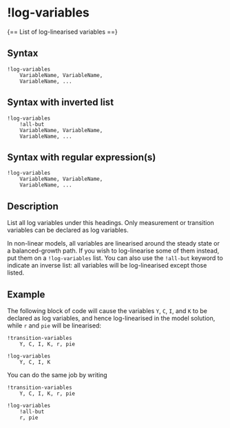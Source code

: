 # !log-variables

{== List of log-linearised variables ==}

## Syntax

    !log-variables
        VariableName, VariableName, 
        VariableName, ...


## Syntax with inverted list

    !log-variables
        !all-but
        VariableName, VariableName, 
        VariableName, ...


## Syntax with regular expression(s)

    !log-variables
        VariableName, VariableName, 
        VariableName, ...


## Description

List all log variables under this headings. Only measurement or
transition variables can be declared as log variables.

In non-linear models, all variables are linearised around the steady
state or a balanced-growth path. If you wish to log-linearise some of
them instead, put them on a `!log-variables` list. You can also use the
`!all-but` keyword to indicate an inverse list: all variables will be
log-linearised except those listed.


## Example

The following block of code will cause the variables `Y`, `C`, `I`, and
`K` to be declared as log variables, and hence log-linearised in the
model solution, while `r` and `pie` will be linearised:

    !transition-variables
        Y, C, I, K, r, pie

    !log-variables
        Y, C, I, K

You can do the same job by writing

    !transition-variables
        Y, C, I, K, r, pie

    !log-variables
        !all-but
        r, pie





